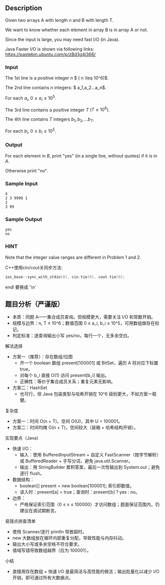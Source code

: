 ## Description

Given two arrays A with length n and B with length T.

We want to know whether each element in array B is in array A or not.

Since the input is large, you may need fast I/O (in Java).

Java Faster I/O is shown via following links: <https://pastebin.ubuntu.com/p/zBd3g4j366/>

### Input

The 1st line is a positive integer $n$ $ ( n \leq 10^6)$.

The 2nd line contains $n$ integers: $ a_1,a_2...a_n$.

For each $a_i$, $0 \leq a_i \leq 10^5$.

The 3rd line contains a positive integer $T$ $(T \leq 10^6)$.

The 4th line contains $T$ integers $b_1,b_2,...b_T$.

For each $b_i$, $0 \leq b_i \leq 10^5$.

### Output

For each element in $B$, print "yes" (in a single line, without quotes) if it is in $A$.

Otherwise print "no".

### Sample Input

``` log
4
2 3 9999 1
2
3 99
```

### Sample Output

``` log
yes
no
```

### HINT

Note that the integer value ranges are different in Problem 1 and 2.

C++使用cin/cout关同步方法:
``` cpp
ios_base::sync_with_stdio(0), cin.tie(0), cout.tie(0);
```

endl 要换成 '\n'

## 题目分析（严谨版）

- 本质：同题 A——集合成员查询。但规模更大，需要关注 I/O 和常数开销。
- 规模与边界：n, T ≤ 10^6；数值范围 0 ≤ a_i, b_i ≤ 10^5，可用数组做存在标记。
- 判定标准：逐查询输出小写 yes/no，每行一个，无多余空白。

解法选择
- 方案一（推荐）：存在数组/位图
  - 开一个 boolean 数组 present[100001] 或 BitSet，遍历 A 将对应下标置 true。
  - 对每个 b_i 直接 O(1) 访问 present[b_i] 输出。
  - 正确性：等价于集合成员关系；重复元素无影响。
- 方案二：HashSet
  - 也可行，但 Java 包装类型与哈希开销在 10^6 级别更大，不如方案一稳健。

复杂度
- 方案一：时间 O(n + T)，空间 O(U)，其中 U = 100001。
- 方案二：时间均摊 O(n + T)，空间较大（装箱 + 哈希结构开销）。

实现要点（Java）
- 快速 I/O：
  - 输入：使用 BufferedInputStream + 自定义 FastScanner（按字节解析）或 BufferedReader + 手写分词，避免 java.util.Scanner。
  - 输出：用 StringBuilder 累积答案，最后一次性输出到 System.out；避免逐行 flush。
- 数据结构：
  - boolean[] present = new boolean[100001]; 索引即数值。
  - 读入时：present[a] = true；查询时：present[b] ? yes : no。
- 边界：
  - 严格保证索引范围（0 ≤ x ≤ 100000）才访问数组；题面保证范围内，仍建议在调试期断言。

易错点排查清单
- 使用 Scanner/逐行 println 导致超时。
- new 大数组放在循环内部重复分配，导致性能与内存抖动。
- 输出大小写或多余空格不符合要求。
- 值域写错导致数组越界（应为 100001）。

小结
- 直接用存在数组 + 快速 I/O 是最简洁与高性能的做法；输出批量化以减少 I/O 开销，即可通过所有大数据点。
